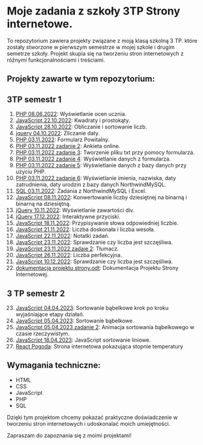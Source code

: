# Moje zadania z szkoły 3TP Strony internetowe.

To repozytorium zawiera projekty związane z moją klasą szkolną 3 TP. które zostały stworzone w pierwszym semestrze w mojej szkole i drugim semetrze szkoły. Projekt skupia się na tworzeniu stron internetowych z różnymi funkcjonalnościami i treściami.

## Projekty zawarte w tym repozytorium:

## 3TP semestr 1
1. [PHP 08.06.2022](https://github.com/szymon7890/strony-internetowe-3TP/tree/main/3%20TP%20strony%20internetowe%20semestr%201/PHP%2008.06.2022): Wyświetlanie ocen ucznia.
2. [JavaScript 22.10.2022](https://github.com/szymon7890/strony-internetowe-3TP/tree/main/3%20TP%20strony%20internetowe%20semestr%201/JavaScript%2022.10.2022): Kwadraty i prostokąty.
3. [JavaScript 28.10.2022](https://github.com/szymon7890/strony-internetowe-3TP/tree/main/3%20TP%20strony%20internetowe%20semestr%201/JavaScript%2028.10.2022): Obliczanie i sortowanie liczb.
4. [jquery 04.10.2022](https://github.com/szymon7890/strony-internetowe-3TP/tree/main/3%20TP%20strony%20internetowe%20semestr%201/jQuery%2004.10.2022): Zliczanie daty.
5. [PHP 03.11.2022](https://github.com/szymon7890/strony-internetowe-3TP/tree/main/3%20TP%20strony%20internetowe%20semestr%201/PHP%2003.11.2022): Formularz Powitalny.
6. [PHP 03.11.2022 zadanie 2](https://github.com/szymon7890/strony-internetowe-3TP/tree/main/3%20TP%20strony%20internetowe%20semestr%201/PHP%2003.11.2022%20zadanie%202): Ankieta online.
7. [PHP 03.11.2022 zadanie 3](https://github.com/szymon7890/strony-internetowe-3TP/tree/main/3%20TP%20strony%20internetowe%20semestr%201/PHP%2003.11.2022%20zadanie%203): Tworzenie pliku txt przy pomocy formularza.
8. [PHP 03.11.2022 zadanie 4](https://github.com/szymon7890/strony-internetowe-3TP/tree/main/3%20TP%20strony%20internetowe%20semestr%201/PHP%2003.11.2022%20zadanie%204): Wyświetlanie danych z formularza.
9. [PHP 03.11.2022 zadanie 5](https://github.com/szymon7890/strony-internetowe-3TP/tree/main/3%20TP%20strony%20internetowe%20semestr%201/PHP%2003.11.2022%20zadanie%205): Wyświetlanie danych z bazy danych przy użyciu PHP.
10. [PHP 03.11.2022 zadanie 6](https://github.com/szymon7890/strony-internetowe-3TP/tree/main/3%20TP%20strony%20internetowe%20semestr%201/PHP%2003.11.2022%20zadanie%206): Wyświetlanie imienia, nazwiska, daty zatrudnienia, daty urodzin z bazy danych NorthwindMySQL.
11. [SQL 03.11.2022](https://github.com/szymon7890/strony-internetowe-3TP/tree/main/3%20TP%20strony%20internetowe%20semestr%201/SQL%2003.11.2022): Zadania z NorthwindMySQL i Excel.
12. [JavaScript 08.11.2022](https://github.com/szymon7890/strony-internetowe-3TP/tree/main/3%20TP%20strony%20internetowe%20semestr%201/JavaScript%2008.11.2022): Konwertowanie liczby dziesiętnej na binarną i binarną na dziesiętną.
13. [jQuery 10.11.2022](https://github.com/szymon7890/strony-internetowe-3TP/tree/main/3%20TP%20strony%20internetowe%20semestr%201/jQuery%2010.11.2022): Wyświetlanie zawartości div.
14. [jQuery 17.12.2022](https://github.com/szymon7890/strony-internetowe-3TP/tree/main/3%20TP%20strony%20internetowe%20semestr%201/jQuery%2017.12.2022): Interaktywne przyciski.
15. [JavaScript 18.11.2022](https://github.com/szymon7890/strony-internetowe-3TP/tree/main/3%20TP%20strony%20internetowe%20semestr%201/JavaScript%2018.11.2022): Przypisywanie słowa odpowiedniej liczbie.
16. [JavaScript 21.11.2022](https://github.com/szymon7890/strony-internetowe-3TP/tree/main/3%20TP%20strony%20internetowe%20semestr%201/JavaScript%2021.11.2022): Liczba doskonała i liczba wesoła.
17. [JavaScript 22.11.2022](https://github.com/szymon7890/strony-internetowe-3TP/tree/main/3%20TP%20strony%20internetowe%20semestr%201/JavaScript%2022.11.2022): Notatki zadań.
18. [JavaScript 23.11.2022](https://github.com/szymon7890/strony-internetowe-3TP/tree/main/3%20TP%20strony%20internetowe%20semestr%201/JavaScript%2023.11.2022): Sprawdzanie czy liczba jest szczęśliwa.
19. [JavaScript 23.11.2022 zadaie 2](https://github.com/szymon7890/strony-internetowe-3TP/tree/main/3%20TP%20strony%20internetowe%20semestr%201/JavaScript%2023.11.2022%20zadanie%202): Tłumacz.
20. [JavaScript 26.11.2022](https://github.com/szymon7890/strony-internetowe-3TP/tree/main/3%20TP%20strony%20internetowe%20semestr%201/JavaScript%2026.11.2022): Liczba perfekcyjna.
21. [JavaScript 10.12.2022](https://github.com/szymon7890/strony-internetowe-3TP/tree/main/3%20TP%20strony%20internetowe%20semestr%201/JavaScript%2010.12.2022): Sprawdzanie czy liczba jest szczęśliwa.
22. [dokumentacja projektu strony.odt](https://github.com/szymon7890/strony-internetowe-3TP/blob/main/3%20TP%20strony%20internetowe%20semestr%201/dokumentacja%20projektu%20strony.odt): Dokumentacja Projektu Strony Internetowej.

## 3 TP semestr 2
23. [JavaScript 04.04.2023](https://github.com/szymon7890/strony-internetowe-3TP/tree/main/3%20TP%20strony%20internetowe%20semestr%202/JavaScript%2004.04.2023): Sortowanie bąbelkowe krok po kroku wyjaśniające etapy działań.
24. [JavaScript 05.04.2023](https://github.com/szymon7890/strony-internetowe-3TP/tree/main/3%20TP%20strony%20internetowe%20semestr%202/JavaScript%2005.04.2023): Sortowanie bąbelkowe. 
25. [JavaScript 05.04.2023 zadanie 2](https://github.com/szymon7890/strony-internetowe-3TP/tree/main/3%20TP%20strony%20internetowe%20semestr%202/JavaScript%2005.04.2023%20zadanie%202): Animacja sortowania bąbelkowego w czasie rzeczywistym.
26. [JavaScript 18.04.2023](https://github.com/szymon7890/strony-internetowe-3TP/tree/main/3%20TP%20strony%20internetowe%20semestr%202/JavaScript%2018.04.2023): JavaScript sortowanie liniowe.
27. [React Pogoda](https://github.com/szymon7890/strony-internetowe-3TP/tree/main/3%20TP%20strony%20internetowe%20semestr%202/React%20Pogoda): Strona internetowa pokazująca stopnie temperatury

## Wymagania techniczne:

- HTML
- CSS
- JavaScript
- PHP
- SQL

Dzięki tym projektom chcemy pokazać praktyczne doświadczenie w tworzeniu stron internetowych i udoskonalać moich umiejętności.

Zapraszam do zapoznania się z moimi projektami!
